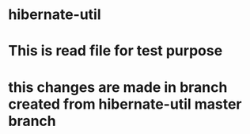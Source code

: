 # hibernate-util
# This is read file for test purpose
# this changes are made in branch created from hibernate-util master branch
